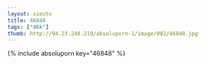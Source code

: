 ```yaml
--- 
layout: sieutv
title: 46848
tags: ["46k"]
thumb: http://94.23.248.219/absoluporn-1/image/002/46848.jpg
---
```

{% include absoluporn key="46848" %} 
